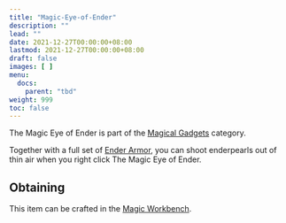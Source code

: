 ```yaml
---
title: "Magic-Eye-of-Ender"
description: ""
lead: ""
date: 2021-12-27T00:00:00+08:00
lastmod: 2021-12-27T00:00:00+08:00
draft: false
images: [ ]
menu:
  docs:
    parent: "tbd"
weight: 999
toc: false
---
```


The Magic Eye of Ender is part of the [Magical Gadgets](/docs/slimefun/magical-gadgets) category.

Together with a full set of [Ender Armor](/docs/slimefun/magical-armor#ender-armor), you can shoot enderpearls out of thin air when you right click The Magic Eye of Ender.

## Obtaining

This item can be crafted in the [Magic Workbench](/docs/slimefun/magic-workbench).
